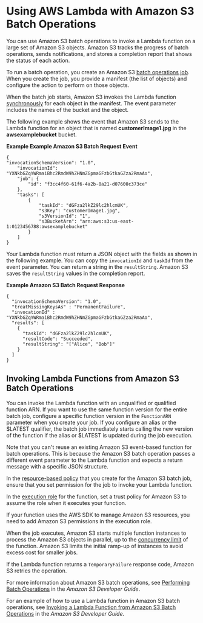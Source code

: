 # Using AWS Lambda with Amazon S3 Batch Operations<a name="services-s3-batch"></a>

You can use Amazon S3 batch operations to invoke a Lambda function on a large set of Amazon S3 objects\. Amazon S3 tracks the progress of batch operations, sends notifications, and stores a completion report that shows the status of each action\. 

To run a batch operation, you create an Amazon S3 [batch operations job](https://docs.aws.amazon.com/AmazonS3/latest/dev/batch-ops-operations.html)\. When you create the job, you provide a manifest \(the list of objects\) and configure the action to perform on those objects\. 

When the batch job starts, Amazon S3 invokes the Lambda function [synchronously](invocation-sync.md) for each object in the manifest\. The event parameter includes the names of the bucket and the object\. 

The following example shows the event that Amazon S3 sends to the Lambda function for an object that is named **customerImage1\.jpg** in the **awsexamplebucket** bucket\.

**Example Example Amazon S3 Batch Request Event**  

```
{
"invocationSchemaVersion": "1.0",
    "invocationId": "YXNkbGZqYWRmaiBhc2RmdW9hZHNmZGpmaGFzbGtkaGZza2RmaAo",
    "job": {
        "id": "f3cc4f60-61f6-4a2b-8a21-d07600c373ce"
    },
    "tasks": [
        {
            "taskId": "dGFza2lkZ29lc2hlcmUK",
            "s3Key": "customerImage1.jpg",
            "s3VersionId": "1",
            "s3BucketArn": "arn:aws:s3:us-east-1:0123456788:awsexamplebucket"
        }
    ]  
}
```

Your Lambda function must return a JSON object with the fields as shown in the following example\. You can copy the `invocationId` and `taskId` from the event parameter\. You can return a string in the `resultString`\. Amazon S3 saves the `resultString` values in the completion report\. 

**Example Amazon S3 Batch Request Response**  

```
{
  "invocationSchemaVersion": "1.0",
  "treatMissingKeysAs" : "PermanentFailure",
  "invocationId" : "YXNkbGZqYWRmaiBhc2RmdW9hZHNmZGpmaGFzbGtkaGZza2RmaAo",
  "results": [
    {
      "taskId": "dGFza2lkZ29lc2hlcmUK",
      "resultCode": "Succeeded",
      "resultString": "["Alice", "Bob"]"
    }
  ]
}
```

## Invoking Lambda Functions from Amazon S3 Batch Operations<a name="invoking"></a>

You can invoke the Lambda function with an unqualified or qualified function ARN\. If you want to use the same function version for the entire batch job, configure a specific function version in the `FunctionARN` parameter when you create your job\. If you configure an alias or the $LATEST qualifier, the batch job immediately starts calling the new version of the function if the alias or $LATEST is updated during the job execution\. 

Note that you can't reuse an existing Amazon S3 event\-based function for batch operations\. This is because the Amazon S3 batch operation passes a different event parameter to the Lambda function and expects a return message with a specific JSON structure\.

In the [resource\-based policy](access-control-resource-based.md) that you create for the Amazon S3 batch job, ensure that you set permission for the job to invoke your Lambda function\.

In the [execution role](lambda-intro-execution-role.md) for the function, set a trust policy for Amazon S3 to assume the role when it executes your function\. 

If your function uses the AWS SDK to manage Amazon S3 resources, you need to add Amazon S3 permissions in the execution role\. 

When the job executes, Amazon S3 starts multiple function instances to process the Amazon S3 objects in parallel, up to the [concurrency limit](scaling.md) of the function\. Amazon S3 limits the initial ramp\-up of instances to avoid excess cost for smaller jobs\. 

If the Lambda function returns a `TemporaryFailure` response code, Amazon S3 retries the operation\. 

For more information about Amazon S3 batch operations, see [Performing Batch Operations](https://docs.aws.amazon.com/AmazonS3/latest/dev/batch-ops.html) in the *Amazon S3 Developer Guide*\. 

For an example of how to use a Lambda function in Amazon S3 batch operations, see [Invoking a Lambda Function from Amazon S3 Batch Operations](https://docs.aws.amazon.com/AmazonS3/latest/dev/batch-ops-invoke-lambda.html) in the *Amazon S3 Developer Guide*\. 
